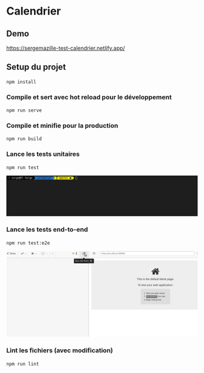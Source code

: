 # Calendrier

## Demo

https://sergemazille-test-calendrier.netlify.app/

## Setup du projet

```
npm install
```

### Compile et sert avec hot reload pour le développement

```
npm run serve
```

### Compile et minifie pour la production

```
npm run build
```

### Lance les tests unitaires

```
npm run test
```
![démo test unitaire](cypress/test_unitaire.gif)

### Lance les tests end-to-end

```
npm run test:e2e
```

![démo test e2e](cypress/test_e2e.gif)

### Lint les fichiers (avec modification)

```
npm run lint
```
